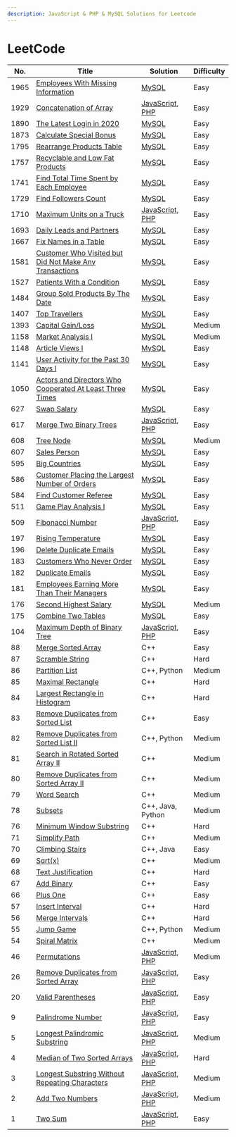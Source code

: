 ```yaml
---
description: JavaScript & PHP & MySQL Solutions for Leetcode
---
```


# LeetCode

| No.  | Title                                                                                                                                  | Solution                                                                                                                                                                  | Difficulty |
| ---- | -------------------------------------------------------------------------------------------------------------------------------------- | ------------------------------------------------------------------------------------------------------------------------------------------------------------------------- | ---------- |
| 1965 | [Employees With Missing Information](problems/1965.-employees-with-missing-information.md)                                             | [MySQL](problems/1965.-employees-with-missing-information.md#javascript)                                                                                                  | Easy       |
| 1929 | [Concatenation of Array](problems/1929.-concatenation-of-array.md)                                                                     | [JavaScript](problems/1929.-concatenation-of-array.md#javascript), [PHP](problems/1929.-concatenation-of-array.md#javascript-1)                                           | Easy       |
| 1890 | [The Latest Login in 2020](problems/1890.-the-latest-login-in-2020.md)                                                                 | [MySQL](problems/1890.-the-latest-login-in-2020.md#javascript)                                                                                                            | Easy       |
| 1873 | [Calculate Special Bonus](problems/1873.-calculate-special-bonus.md)                                                                   | [MySQL](problems/1873.-calculate-special-bonus.md#javascript)                                                                                                             | Easy       |
| 1795 | [Rearrange Products Table](problems/1795.-rearrange-products-table.md)                                                                 | [MySQL](problems/1795.-rearrange-products-table.md#javascript)                                                                                                            | Easy       |
| 1757 | [Recyclable and Low Fat Products](problems/1757.-recyclable-and-low-fat-products.md)                                                   | [MySQL](problems/1757.-recyclable-and-low-fat-products.md#javascript)                                                                                                     | Easy       |
| 1741 | [Find Total Time Spent by Each Employee](problems/1741.-find-total-time-spent-by-each-employee.md)                                     | [MySQL](problems/1741.-find-total-time-spent-by-each-employee.md#javascript)                                                                                              | Easy       |
| 1729 | [Find Followers Count](problems/1729.-find-followers-count.md)                                                                         | [MySQL](problems/1729.-find-followers-count.md#javascript)                                                                                                                | Easy       |
| 1710 | [Maximum Units on a Truck](problems/1710.-maximum-units-on-a-truck.md)                                                                 | [JavaScript](problems/1710.-maximum-units-on-a-truck.md#javascript), [PHP](problems/1710.-maximum-units-on-a-truck.md#javascript-1)                                       | Easy       |
| 1693 | [Daily Leads and Partners](problems/1693.-daily-leads-and-partners.md)                                                                 | [MySQL](problems/1693.-daily-leads-and-partners.md#javascript)                                                                                                            | Easy       |
| 1667 | [Fix Names in a Table](problems/1667.-fix-names-in-a-table.md)                                                                         | [MySQL](problems/1667.-fix-names-in-a-table.md#javascript)                                                                                                                | Easy       |
| 1581 | [Customer Who Visited but Did Not Make Any Transactions](problems/1581.-customer-who-visited-but-did-not-make-any-transactions.md)     | [MySQL](problems/1581.-customer-who-visited-but-did-not-make-any-transactions.md#javascript)                                                                              | Easy       |
| 1527 | [Patients With a Condition](problems/1527.-patients-with-a-condition.md)                                                               | [MySQL](problems/1527.-patients-with-a-condition.md#javascript)                                                                                                           | Easy       |
| 1484 | [Group Sold Products By The Date](problems/1484.-group-sold-products-by-the-date.md)                                                   | [MySQL](problems/1484.-group-sold-products-by-the-date.md#javascript)                                                                                                     | Easy       |
| 1407 | [Top Travellers](problems/1407.-top-travellers.md)                                                                                     | [MySQL](problems/1407.-top-travellers.md#javascript)                                                                                                                      | Easy       |
| 1393 | [Capital Gain/Loss](problems/1393.-capital-gain-loss.md)                                                                               | [MySQL](problems/1393.-capital-gain-loss.md#javascript)                                                                                                                   | Medium     |
| 1158 | [Market Analysis I](problems/1158.-market-analysis-i.md)                                                                               | [MySQL](problems/1158.-market-analysis-i.md#javascript)                                                                                                                   | Medium     |
| 1148 | [Article Views I](problems/1148.-article-views-i.md)                                                                                   | [MySQL](problems/1148.-article-views-i.md#javascript)                                                                                                                     | Easy       |
| 1141 | [User Activity for the Past 30 Days I](problems/1141.-user-activity-for-the-past-30-days-i.md)                                         | [MySQL](problems/1141.-user-activity-for-the-past-30-days-i.md#javascript)                                                                                                | Easy       |
| 1050 | [Actors and Directors Who Cooperated At Least Three Times](problems/1050.-actors-and-directors-who-cooperated-at-least-three-times.md) | [MySQL](problems/1050.-actors-and-directors-who-cooperated-at-least-three-times.md#javascript)                                                                            | Easy       |
| 627  | [Swap Salary](problems/627.-swap-salary.md)                                                                                            | [MySQL](problems/627.-swap-salary.md#javascript)                                                                                                                          | Easy       |
| 617  | [Merge Two Binary Trees](problems/617.-merge-two-binary-trees.md)                                                                      | [JavaScript](problems/617.-merge-two-binary-trees.md#javascript), [PHP](problems/617.-merge-two-binary-trees.md#javascript-1)                                             | Easy       |
| 608  | [Tree Node](problems/608.-tree-node.md)                                                                                                | [MySQL](problems/608.-tree-node.md#javascript)                                                                                                                            | Medium     |
| 607  | [Sales Person](problems/607.-sales-person.md)                                                                                          | [MySQL](problems/607.-sales-person.md#javascript)                                                                                                                         | Easy       |
| 595  | [Big Countries](problems/595.-big-countries.md)                                                                                        | [MySQL](problems/595.-big-countries.md#javascript)                                                                                                                        | Easy       |
| 586  | [Customer Placing the Largest Number of Orders](problems/586.-customer-placing-the-largest-number-of-orders.md)                        | [MySQL](problems/586.-customer-placing-the-largest-number-of-orders.md#javascript)                                                                                        | Easy       |
| 584  | [Find Customer Referee](problems/584.-find-customer-referee.md)                                                                        | [MySQL](problems/584.-find-customer-referee.md#javascript)                                                                                                                | Easy       |
| 511  | [Game Play Analysis I](problems/511.-game-play-analysis-i.md)                                                                          | [MySQL](problems/511.-game-play-analysis-i.md#javascript)                                                                                                                 | Easy       |
| 509  | [Fibonacci Number](problems/509.-fibonacci-number.md)                                                                                  | [JavaScript](problems/509.-fibonacci-number.md#javascript), [PHP](problems/509.-fibonacci-number.md#javascript-1)                                                         | Easy       |
| 197  | [Rising Temperature](problems/197.-rising-temperature.md)                                                                              | [MySQL](problems/197.-rising-temperature.md#javascript)                                                                                                                   | Easy       |
| 196  | [Delete Duplicate Emails](problems/196.-delete-duplicate-emails.md)                                                                    | [MySQL](problems/196.-delete-duplicate-emails.md#javascript)                                                                                                              | Easy       |
| 183  | [Customers Who Never Order](problems/183.-customers-who-never-order.md)                                                                | [MySQL](problems/183.-customers-who-never-order.md#javascript)                                                                                                            | Easy       |
| 182  | [Duplicate Emails](problems/182.-duplicate-emails.md)                                                                                  | [MySQL](problems/182.-duplicate-emails.md#javascript)                                                                                                                     | Easy       |
| 181  | [Employees Earning More Than Their Managers](problems/181.-employees-earning-more-than-their-managers.md)                              | [MySQL](problems/181.-employees-earning-more-than-their-managers.md#javascript)                                                                                           | Easy       |
| 176  | [Second Highest Salary](problems/176.-second-highest-salary.md)                                                                        | [MySQL](problems/176.-second-highest-salary.md#javascript)                                                                                                                | Medium     |
| 175  | [Combine Two Tables](problems/175.-combine-two-tables.md)                                                                              | [MySQL](problems/175.-combine-two-tables.md#javascript)                                                                                                                   | Easy       |
| 104  | [Maximum Depth of Binary Tree](problems/104.-maximum-depth-of-binary-tree.md)                                                          | [JavaScript](problems/104.-maximum-depth-of-binary-tree.md#javascript), [PHP](problems/104.-maximum-depth-of-binary-tree.md#javascript-1)                                 | Easy       |
| 88   | [Merge Sorted Array](https://leetcode.com/problems/merge-sorted-array/)                                                                | C++                                                                                                                                                                       | Easy       |
| 87   | [Scramble String](https://leetcode.com/problems/scramble-string/)                                                                      | C++                                                                                                                                                                       | Hard       |
| 86   | [Partition List](https://leetcode.com/problems/partition-list/)                                                                        | C++, Python                                                                                                                                                               | Medium     |
| 85   | [Maximal Rectangle](https://leetcode.com/problems/maximal-rectangle/)                                                                  | C++                                                                                                                                                                       | Hard       |
| 84   | [Largest Rectangle in Histogram](https://leetcode.com/problems/largest-rectangle-in-histogram/)                                        | C++                                                                                                                                                                       | Hard       |
| 83   | [Remove Duplicates from Sorted List](https://leetcode.com/problems/remove-duplicates-from-sorted-list/)                                | C++                                                                                                                                                                       | Easy       |
| 82   | [Remove Duplicates from Sorted List II](https://leetcode.com/problems/remove-duplicates-from-sorted-list-ii/)                          | C++, Python                                                                                                                                                               | Medium     |
| 81   | [Search in Rotated Sorted Array II](https://leetcode.com/problems/search-in-rotated-sorted-array-ii/)                                  | C++                                                                                                                                                                       | Medium     |
| 80   | [Remove Duplicates from Sorted Array II](https://leetcode.com/problems/remove-duplicates-from-sorted-array-ii/)                        | C++                                                                                                                                                                       | Medium     |
| 79   | [Word Search](https://leetcode.com/problems/word-search/)                                                                              | C++                                                                                                                                                                       | Medium     |
| 78   | [Subsets](https://leetcode.com/problems/subsets/)                                                                                      | C++, Java, Python                                                                                                                                                         | Medium     |
| 76   | [Minimum Window Substring](https://leetcode.com/problems/minimum-window-substring/)                                                    | C++                                                                                                                                                                       | Hard       |
| 71   | [Simplify Path](https://leetcode.com/problems/simplify-path/)                                                                          | C++                                                                                                                                                                       | Medium     |
| 70   | [Climbing Stairs](https://leetcode.com/problems/climbing-stairs/)                                                                      | C++, Java                                                                                                                                                                 | Easy       |
| 69   | [Sqrt(x)](https://leetcode.com/problems/sqrtx/)                                                                                        | C++                                                                                                                                                                       | Medium     |
| 68   | [Text Justification](https://leetcode.com/problems/text-justification/)                                                                | C++                                                                                                                                                                       | Hard       |
| 67   | [Add Binary](https://leetcode.com/problems/add-binary/)                                                                                | C++                                                                                                                                                                       | Easy       |
| 66   | [Plus One](https://leetcode.com/problems/plus-one/)                                                                                    | C++                                                                                                                                                                       | Easy       |
| 57   | [Insert Interval](https://leetcode.com/problems/insert-interval/)                                                                      | C++                                                                                                                                                                       | Hard       |
| 56   | [Merge Intervals](https://leetcode.com/problems/merge-intervals/)                                                                      | C++                                                                                                                                                                       | Hard       |
| 55   | [Jump Game](https://leetcode.com/problems/jump-game/)                                                                                  | C++, Python                                                                                                                                                               | Medium     |
| 54   | [Spiral Matrix](https://leetcode.com/problems/spiral-matrix/)                                                                          | C++                                                                                                                                                                       | Medium     |
| 46   | [Permutations](problems/46.-permutations.md)                                                                                           | [JavaScript](problems/46.-permutations.md#javascript), [PHP](problems/46.-permutations.md#javascript-1)                                                                   | Medium     |
| 26   | [Remove Duplicates from Sorted Array](problems/26.-remove-duplicates-from-sorted-array.md)                                             | [JavaScript](problems/26.-remove-duplicates-from-sorted-array.md#javascript), [PHP](problems/26.-remove-duplicates-from-sorted-array.md#javascript-1)                     | Easy       |
| 20   | [Valid Parentheses](problems/20.-valid-parentheses.md)                                                                                 | [JavaScript](problems/20.-valid-parentheses.md#javascript), [PHP](problems/20.-valid-parentheses.md#javascript-1)                                                         | Easy       |
| 9    | [Palindrome Number](problems/9.-palindrome-number.md)                                                                                  | [JavaScript](problems/9.-palindrome-number.md#javascript), [PHP](problems/9.-palindrome-number.md#javascript-1)                                                           | Easy       |
| 5    | [Longest Palindromic Substring](problems/5.-longest-palindromic-substring.md)                                                          | [JavaScript](problems/5.-longest-palindromic-substring.md#javascript), [PHP](problems/5.-longest-palindromic-substring.md#javascript-1)                                   | Medium     |
| 4    | [Median of Two Sorted Arrays](problems/4.-median-of-two-sorted-arrays.md)                                                              | [JavaScript](problems/4.-median-of-two-sorted-arrays.md#javascript), [PHP](problems/4.-median-of-two-sorted-arrays.md#javascript-1)                                       | Hard       |
| 3    | [Longest Substring Without Repeating Characters](problems/3.-longest-substring-without-repeating-characters.md)                        | [JavaScript](problems/3.-longest-substring-without-repeating-characters.md#javascript), [PHP](problems/3.-longest-substring-without-repeating-characters.md#javascript-1) | Medium     |
| 2    | [Add Two Numbers](problems/2.-add-two-numbers.md)                                                                                      | [JavaScript](problems/2.-add-two-numbers.md#javascript), [PHP](problems/2.-add-two-numbers.md#javascript-1)                                                               | Medium     |
| 1    | [Two Sum](problems/1.-two-sum.md)                                                                                                      | [JavaScript](problems/1.-two-sum.md#javascript), [PHP](problems/1.-two-sum.md#php)                                                                                        | Easy       |
